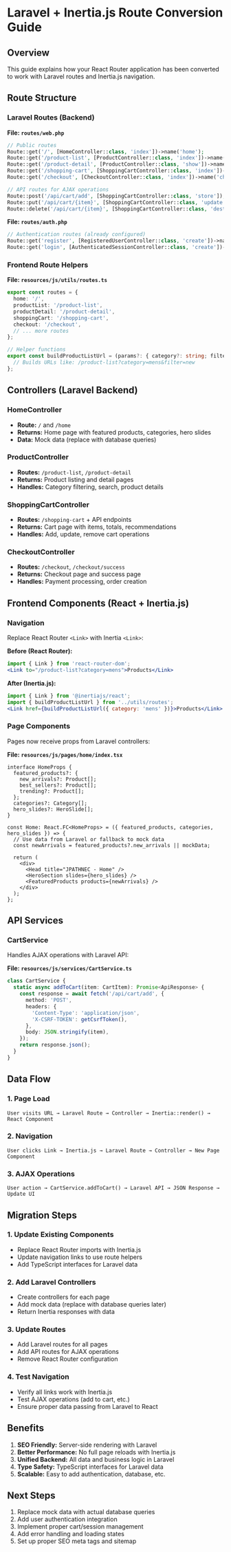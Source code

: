 # Laravel + Inertia.js Route Conversion Guide

## Overview

This guide explains how your React Router application has been converted to work with Laravel routes and Inertia.js navigation.

## Route Structure

### Laravel Routes (Backend)

**File: `routes/web.php`**
```php
// Public routes
Route::get('/', [HomeController::class, 'index'])->name('home');
Route::get('/product-list', [ProductController::class, 'index'])->name('products.index');
Route::get('/product-detail', [ProductController::class, 'show'])->name('products.show');
Route::get('/shopping-cart', [ShoppingCartController::class, 'index'])->name('cart.index');
Route::get('/checkout', [CheckoutController::class, 'index'])->name('checkout.index');

// API routes for AJAX operations
Route::post('/api/cart/add', [ShoppingCartController::class, 'store']);
Route::put('/api/cart/{item}', [ShoppingCartController::class, 'update']);
Route::delete('/api/cart/{item}', [ShoppingCartController::class, 'destroy']);
```

**File: `routes/auth.php`**
```php
// Authentication routes (already configured)
Route::get('register', [RegisteredUserController::class, 'create'])->name('register');
Route::get('login', [AuthenticatedSessionController::class, 'create'])->name('login');
```

### Frontend Route Helpers

**File: `resources/js/utils/routes.ts`**
```typescript
export const routes = {
  home: '/',
  productList: '/product-list',
  productDetail: '/product-detail',
  shoppingCart: '/shopping-cart',
  checkout: '/checkout',
  // ... more routes
};

// Helper functions
export const buildProductListUrl = (params?: { category?: string; filter?: string }) => {
  // Builds URLs like: /product-list?category=mens&filter=new
};
```

## Controllers (Laravel Backend)

### HomeController
- **Route:** `/` and `/home`
- **Returns:** Home page with featured products, categories, hero slides
- **Data:** Mock data (replace with database queries)

### ProductController
- **Routes:** `/product-list`, `/product-detail`
- **Returns:** Product listing and detail pages
- **Handles:** Category filtering, search, product details

### ShoppingCartController
- **Routes:** `/shopping-cart` + API endpoints
- **Returns:** Cart page with items, totals, recommendations
- **Handles:** Add, update, remove cart operations

### CheckoutController
- **Routes:** `/checkout`, `/checkout/success`
- **Returns:** Checkout page and success page
- **Handles:** Payment processing, order creation

## Frontend Components (React + Inertia.js)

### Navigation
Replace React Router `<Link>` with Inertia `<Link>`:

**Before (React Router):**
```jsx
import { Link } from 'react-router-dom';
<Link to="/product-list?category=mens">Products</Link>
```

**After (Inertia.js):**
```jsx
import { Link } from '@inertiajs/react';
import { buildProductListUrl } from '../utils/routes';
<Link href={buildProductListUrl({ category: 'mens' })}>Products</Link>
```

### Page Components
Pages now receive props from Laravel controllers:

**File: `resources/js/pages/home/index.tsx`**
```tsx
interface HomeProps {
  featured_products?: {
    new_arrivals?: Product[];
    best_sellers?: Product[];
    trending?: Product[];
  };
  categories?: Category[];
  hero_slides?: HeroSlide[];
}

const Home: React.FC<HomeProps> = ({ featured_products, categories, hero_slides }) => {
  // Use data from Laravel or fallback to mock data
  const newArrivals = featured_products?.new_arrivals || mockData;

  return (
    <div>
      <Head title="JPATHNEC - Home" />
      <HeroSection slides={hero_slides} />
      <FeaturedProducts products={newArrivals} />
    </div>
  );
};
```

## API Services

### CartService
Handles AJAX operations with Laravel API:

**File: `resources/js/services/CartService.ts`**
```typescript
class CartService {
  static async addToCart(item: CartItem): Promise<ApiResponse> {
    const response = await fetch('/api/cart/add', {
      method: 'POST',
      headers: {
        'Content-Type': 'application/json',
        'X-CSRF-TOKEN': getCsrfToken(),
      },
      body: JSON.stringify(item),
    });
    return response.json();
  }
}
```

## Data Flow

### 1. Page Load
```
User visits URL → Laravel Route → Controller → Inertia::render() → React Component
```

### 2. Navigation
```
User clicks Link → Inertia.js → Laravel Route → Controller → New Page Component
```

### 3. AJAX Operations
```
User action → CartService.addToCart() → Laravel API → JSON Response → Update UI
```

## Migration Steps

### 1. Update Existing Components
- Replace React Router imports with Inertia.js
- Update navigation links to use route helpers
- Add TypeScript interfaces for Laravel data

### 2. Add Laravel Controllers
- Create controllers for each page
- Add mock data (replace with database queries later)
- Return Inertia responses with data

### 3. Update Routes
- Add Laravel routes for all pages
- Add API routes for AJAX operations
- Remove React Router configuration

### 4. Test Navigation
- Verify all links work with Inertia.js
- Test AJAX operations (add to cart, etc.)
- Ensure proper data passing from Laravel to React

## Benefits

1. **SEO Friendly:** Server-side rendering with Laravel
2. **Better Performance:** No full page reloads with Inertia.js
3. **Unified Backend:** All data and business logic in Laravel
4. **Type Safety:** TypeScript interfaces for Laravel data
5. **Scalable:** Easy to add authentication, database, etc.

## Next Steps

1. Replace mock data with actual database queries
2. Add user authentication integration
3. Implement proper cart/session management
4. Add error handling and loading states
5. Set up proper SEO meta tags and sitemap
